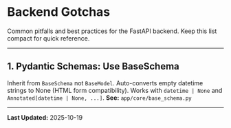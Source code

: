 # Backend Gotchas

Common pitfalls and best practices for the FastAPI backend. Keep this list compact for quick reference.

---

## 1. Pydantic Schemas: Use BaseSchema
Inherit from `BaseSchema` not `BaseModel`. Auto-converts empty datetime strings to None (HTML form compatibility). Works with `datetime | None` and `Annotated[datetime | None, ...]`.
**See:** `app/core/base_schema.py`

---

**Last Updated:** 2025-10-19
